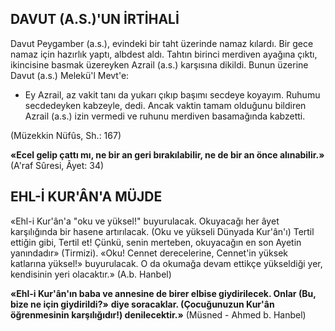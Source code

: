 ## DAVUT (A.S.)'UN İRTİHALİ

Davut Peygamber (a.s.), evindeki bir taht üzerinde namaz kılardı. Bir gece namaz için hazırlık yaptı, albdest aldı. Tahtın birinci mer­diven ayağına çıktı, ikincisine basmak üzereyken Azrail (a.s.) karşısına dikildi. Bunun üze­rine Davut (a.s.) Melekü'l Mevt'e:

- Ey Azrail, az vakit tanı da yukarı çıkıp başımı secdeye koyayım. Ruhumu secdedeyken kabzeyle, dedi. Ancak vaktin tamam olduğunu bildiren Azrail (a.s.) izin vermedi ve ruhunu merdiven basamağında kabzetti.

(Müzekkin Nüfûs, Sh.: 167)

**«Ecel gelip çattı mı, ne bir an geri bırakıla­bilir, ne de bir an önce alınabilir.»**
(A'raf Sûresi, Âyet: 34)

## EHL-İ KUR'ÂN'A MÜJDE

«Ehl-i Kur'ân'a "oku ve yüksel!" buyurulacak. Okuyacağı her âyet karşılığında bir hasene artırılacak. (Oku ve yükseli Dünyada Kur'ân'ı) Tertil ettiğin gibi, Tertil et! Çünkü, senin merte­ben, okuyacağın en son Ayetin yanındadır» (Tirmizi). «Oku! Cennet derecelerine, Cennet'in yük­sek katlarına yüksel!» buyurulacak. O da oku­mağa devam ettikçe yükseldiği yer, kendisinin yeri olacaktır.» (A.b. Hanbel)

**«Ehl-i Kur'ân'ın baba ve annesine de birer elbise giydirilecek. Onlar (Bu, bize ne için giydirildi?»** **diye soracaklar. (Çocuğunuzun Kur'ân öğrenmesinin karşılığıdır!) denilecektir.»** (Müsned - Ahmed b. Hanbel)
